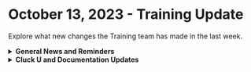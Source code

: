 # October 13, 2023 - Training Update

Explore what new changes the Training team has made in the last week.

<details>

<summary><strong>General News and Reminders</strong></summary>

* Join us for our regularly scheduled Training:
  * Mondays: Rewst 101 @ 12pm EST + Rewst 104 @ 1:15pm EST
  * Tuesdays: Rewst 102 @ 12pm EST + Rewst 105 @ 1:15pm EST
  * Wednesdays: Rewst 103 @ 12pm EST + Rewst 106 @ 1:15pm EST
  * Thursdays: Cluck U Office Hours @ 11am EST
* Join us in our new [Cluck-U Discord channel](https://discord.com/channels/936789089703845988/1121465945295167588) if you have any questions, comments, or concerns!

</details>

<details>

<summary><strong>Cluck U and Documentation Updates</strong></summary>

**Cluck University**

* We have completed the first pilot of Rewst 201 and will be rolling it out in the coming weeks!
* Additional contextual text has been added to the following course pages:
  * [Broken link](broken-reference "mention")
  * [Broken link](broken-reference "mention")
  * [Broken link](broken-reference "mention")
  * [Broken link](broken-reference "mention")
  * [Broken link](broken-reference "mention")
* [rewst-user-setup-and-gdap-relationship-guidance.md](../../../documentation/integrations/individual-integration-documentation/cloud/microsoft-cloud-integration-bundle/microsoft-csp/rewst-user-setup-and-gdap-relationship-guidance.md "mention")A step-by-step guide video added!

**Documentation**

* [october-6th-2023-mfa-buffet.md](../../roc-open-mics/2023-roc-open-mics/october-6th-2023-mfa-buffet.md "mention")added
* [rewst-user-setup-and-gdap-relationship-guidance.md](../../../documentation/integrations/individual-integration-documentation/cloud/microsoft-cloud-integration-bundle/microsoft-csp/rewst-user-setup-and-gdap-relationship-guidance.md "mention")page with video added&#x20;
* **Updates and Fixes:**&#x20;
  * [pod-configuration.md](../../../documentation/integrations/individual-integration-documentation/psa/connectwise-manage/pod-configuration.md "mention"): Added a section on **r**e-running a pod from a ticket
  * [common-issues-with-microsoft-bundle](../../../documentation/integrations/individual-integration-documentation/cloud/microsoft-cloud-integration-bundle/common-issues-with-microsoft-bundle/ "mention"): Added Updating the password profile of a user fails with a forbidden error section&#x20;
  * [datto-rmm-integration-setup.md](../../../documentation/integrations/individual-integration-documentation/rmm/datto-rmm/datto-rmm-integration-setup.md "mention"): Replaced the Rewst Script Run Powershell.cpt file with an updated version

</details>
